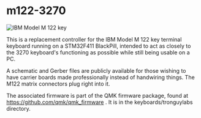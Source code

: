 # m122-3270

![IBM Model M 122 key](https://i.imgur.com/Oo3Ozqz.jpg)

This is a replacement controller for the IBM Model M 122 key terminal keyboard running on a STM32F411 BlackPill, intended
to act as closely to the 3270 keyboard's functioning as possible while still being usable on a PC.

A schematic and Gerber files are publicly available for those wishing to have carrier boards made
professionally instead of handwiring things. The M122 matrix connectors plug right into it.

The associated firmware is part of the QMK firmware package, found at https://github.com/qmk/qmk_firmware . It is in the 
keyboards/tronguylabs directory.

